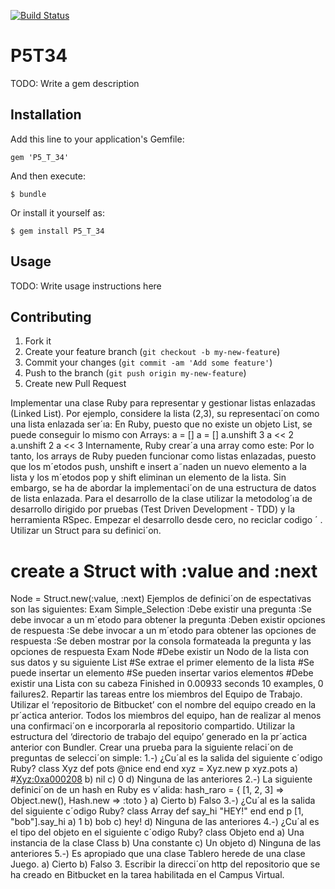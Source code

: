[![Build Status](https://travis-ci.org/wyllman/P8_T34.svg?branch=master)](https://travis-ci.org/wyllman/P8_T34)

# P5T34

TODO: Write a gem description

## Installation

Add this line to your application's Gemfile:

    gem 'P5_T_34'

And then execute:

    $ bundle

Or install it yourself as:

    $ gem install P5_T_34

## Usage

TODO: Write usage instructions here

## Contributing

1. Fork it
2. Create your feature branch (`git checkout -b my-new-feature`)
3. Commit your changes (`git commit -am 'Add some feature'`)
4. Push to the branch (`git push origin my-new-feature`)
5. Create new Pull Request

Implementar una clase Ruby para representar y gestionar listas enlazadas (Linked List).
Por ejemplo, considere la lista (2,3), su representaci´on como una lista enlazada ser´ıa:
En Ruby, puesto que no existe un objeto List, se puede conseguir lo mismo con Arrays:
a = [] a = []
a.unshift 3 a << 2
a.unshift 2 a << 3
Internamente, Ruby crear´a una array como este:
Por lo tanto, los arrays de Ruby pueden funcionar como listas enlazadas, puesto que los m´etodos
push, unshift e insert a˜naden un nuevo elemento a la lista y los m´etodos pop y shift eliminan
un elemento de la lista. Sin embargo, se ha de abordar la implementaci´on de una estructura de
datos de lista enlazada.
Para el desarrollo de la clase utilizar la metodolog´ıa de desarrollo dirigido por pruebas (Test
Driven Development - TDD) y la herramienta RSpec. Empezar el desarrollo desde cero,
no reciclar codigo ´ .
Utilizar un Struct para su definici´on.
# create a Struct with :value and :next
Node = Struct.new(:value, :next)
Ejemplos de definici´on de espectativas son las siguientes:
Exam
Simple_Selection
:Debe existir una pregunta
:Se debe invocar a un m´etodo para obtener la pregunta
:Deben existir opciones de respuesta
:Se debe invocar a un m´etodo para obtener las opciones de respuesta
:Se deben mostrar por la consola formateada la pregunta y las opciones de respuesta
Exam
Node
#Debe existir un Nodo de la lista con sus datos y su siguiente
List
#Se extrae el primer elemento de la lista
#Se puede insertar un elemento
#Se pueden insertar varios elementos
#Debe existir una Lista con su cabeza
Finished in 0.00933 seconds
10 examples, 0 failures2. Repartir las tareas entre los miembros del Equipo de Trabajo.
Utilizar el ‘repositorio de Bitbucket’ con el nombre del equipo creado en la pr´actica anterior.
Todos los miembros del equipo, han de realizar al menos una confirmaci´on e incorporarla al
repositorio compartido.
Utilizar la estructura del ‘directorio de trabajo del equipo’ generado en la pr´actica anterior con
Bundler.
Crear una prueba para la siguiente relaci´on de preguntas de selecci´on simple:
1.-) ¿Cu´al es la salida del siguiente c´odigo Ruby?
class Xyz
def pots
@nice
end
end
xyz = Xyz.new
p xyz.pots
a) #<Xyz:0xa000208>
b) nil
c) 0
d) Ninguna de las anteriores
2.-) La siguiente definici´on de un hash en Ruby es v´alida:
hash_raro = {
[1, 2, 3] => Object.new(),
Hash.new => :toto
}
a) Cierto
b) Falso
3.-) ¿Cu´al es la salida del siguiente c´odigo Ruby?
class Array
def say_hi
"HEY!"
end
end
p [1, "bob"].say_hi
a) 1
b) bob
c) hey!
d) Ninguna de las anteriores
4.-) ¿Cu´al es el tipo del objeto en el siguiente c´odigo Ruby?
class Objeto
end
a) Una instancia de la clase Class
b) Una constante
c) Un objeto
d) Ninguna de las anteriores
5.-) Es apropiado que una clase Tablero herede de una clase Juego.
a) Cierto
b) Falso
3. Escribir la direcci´on http del repositorio que se ha creado en Bitbucket en la tarea habilitada
en el Campus Virtual.

